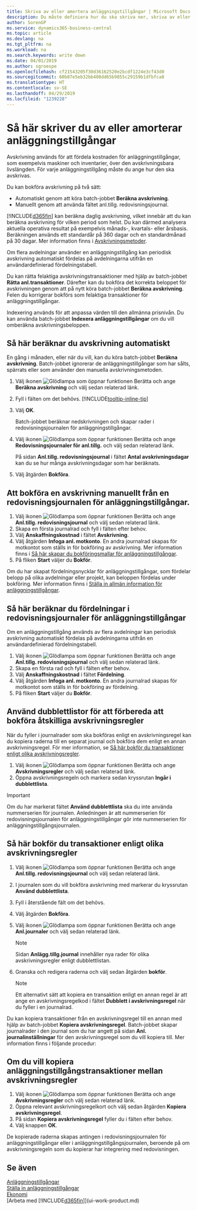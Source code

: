 ```yaml
---
title: Skriva av eller amortera anläggningstillgångar | Microsoft Docs
description: Du måste definiera hur du ska skriva ner, skriva av eller amortera var och en av anläggningstillgångarna.
author: SorenGP
ms.service: dynamics365-business-central
ms.topic: article
ms.devlang: na
ms.tgt_pltfrm: na
ms.workload: na
ms.search.keywords: write down
ms.date: 04/01/2019
ms.author: sgroespe
ms.openlocfilehash: cf21543205f30d36162520e2bcdf1224e3cf43d0
ms.sourcegitcommit: 60b87e5eb32bb408dd65b9855c29159b1dfbfca8
ms.translationtype: HT
ms.contentlocale: sv-SE
ms.lasthandoff: 04/29/2019
ms.locfileid: "1239228"
---
```

# <a name="depreciate-or-amortize-fixed-assets"></a>Så här skriver du av eller amorterar anläggningstillgångar
Avskrivning används för att fördela kostnaden för anläggningstillgångar, som exempelvis maskiner och inventarier, över den avskrivningsbara livslängden. För varje anläggningstillgång måste du ange hur den ska avskrivas.  

 Du kan bokföra avskrivning på två sätt:  

* Automatiskt genom att köra batch-jobbet **Beräkna avskrivning**.  
* Manuellt genom att använda fältet anl.tillg. redovisningsjournal.  

[!INCLUDE[d365fin](includes/d365fin_md.md)] kan beräkna daglig avskrivning, vilket innebär att du kan beräkna avskrivning för vilken period som helst. Du kan därmed analysera aktuella operativa resultat på exempelvis månads-, kvartals- eller årsbasis. Beräkningen används ett standardår på 360 dagar och en standardmånad på 30 dagar. Mer information finns i [Avskrivningsmetoder](fa-depreciation-methods.md).  

Om flera avdelningar använder en anläggningstillgång kan periodisk avskrivning automatiskt fördelas på avdelningarna utifrån en användardefinierad fördelningstabell.  

Du kan rätta felaktiga avskrivningstransaktioner med hjälp av batch-jobbet **Rätta anl.transaktioner**. Därefter kan du bokföra det korrekta beloppet för avskrivningen genom att på nytt köra batch-jobbet **Beräkna avskrivning**. Felen du korrigerar bokförs som felaktiga transaktioner för anläggningstillgångar.  

Indexering används för att anpassa värden till den allmänna prisnivån. Du kan använda batch-jobbet **Indexera anläggningstillgångar** om du vill omberäkna avskrivningsbeloppen.  

## <a name="to-calculate-depreciation-automatically"></a>Så här beräknar du avskrivning automatiskt
En gång i månaden, eller när du vill, kan du köra batch-jobbet **Beräkna avskrivning**. Batch-jobbet ignorerar de anläggningstillgångar som har sålts, spärrats eller som använder den manuella avskrivningsmetoden.  

1. Välj ikonen ![Glödlampa som öppnar funktionen Berätta](media/ui-search/search_small.png "Glödlampa som öppnar funktionen Berätta") och ange **Beräkna avskrivning** och välj sedan relaterad länk.  
2. Fyll i fälten om det behövs. [!INCLUDE[tooltip-inline-tip](includes/tooltip-inline-tip_md.md)]  
3. Välj **OK**.  

    Batch-jobbet beräknar nedskrivningen och skapar rader i redovisningsjournalen för anläggningstillgångar.  
4. Välj ikonen ![Glödlampa som öppnar funktionen Berätta](media/ui-search/search_small.png "Berätta vad du vill göra") och ange **Redovisningsjournaler för anl.tillg.** och välj sedan relaterad länk.  

    På sidan **Anl.tillg. redovisningsjournal** i fältet **Antal avskrivningsdagar** kan du se hur många avskrivningsdagar som har beräknats.  
5. Välj åtgärden **Bokföra**.  

## <a name="to-post-depreciation-manually-from-the-fixed-asset-gl-journal"></a>Att bokföra en avskrivning manuellt från en redovisningsjournalen för anläggningstillgångar.
1. Välj ikonen ![Glödlampa som öppnar funktionen Berätta](media/ui-search/search_small.png "Berätta vad du vill göra") och ange **Anl.tillg. redovisningsjournal** och välj sedan relaterad länk.  
2. Skapa en första journalrad och fyll i fälten efter behov.  
3. Välj **Anskaffningskostnad** i fältet **Avskrivning**.  
4. Välj åtgärden **Infoga anl. motkonto**. En andra journalrad skapas för motkontot som ställs in för bokföring av avskrivning. Mer information finns i [Så här skapar du bokföringsmallar för anläggningstillgångar](fa-how-setup-general.md#to-set-up-fixed-asset-posting-groups).
5. På fliken **Start** väljer du **Bokför**.  

Om du har skapat fördelningsnycklar för anläggningstillgångar, som fördelar belopp på olika avdelningar eller projekt, kan beloppen fördelas under bokföring. Mer information finns i [Ställa in allmän information för anläggningstillgångar](fa-how-setup-general.md).  

## <a name="to-calculate-allocations-in-the-fixed-asset-gl-journal"></a>Så här beräknar du fördelningar i redovisningsjournaler för anläggningstillgångar
Om en anläggningstillgång används av flera avdelningar kan periodisk avskrivning automatiskt fördelas på avdelningarna utifrån en användardefinierad fördelningstabell.  

1. Välj ikonen ![Glödlampa som öppnar funktionen Berätta](media/ui-search/search_small.png "Berätta vad du vill göra") och ange **Anl.tillg. redovisningsjournal** och välj sedan relaterad länk.  
2. Skapa en första rad och fyll i fälten efter behov.
3. Välj **Anskaffningskostnad** i fältet **Fördelning**.  
4. Välj åtgärden **Infoga anl. motkonto**. En andra journalrad skapas för motkontot som ställs in för bokföring av fördelning.  
5. På fliken **Start** väljer du **Bokför**.  

## <a name="use-duplication-lists-to-prepare-to-post-to-multiple-depreciation-books"></a>Använd dubblettlistor för att förbereda att bokföra åtskilliga avskrivningsregler
När du fyller i journalrader som ska bokföras enligt en avskrivningsregel kan du kopiera raderna till en separat journal och bokföra dem enligt en annan avskrivningsregel. För mer information, se [Så här bokför du transaktioner enligt olika avskrivningsregler](fa-how-depreciate-amortize.md#to-post-entries-to-different-depreciation-books).

1. Välj ikonen ![Glödlampa som öppnar funktionen Berätta](media/ui-search/search_small.png "Glödlampa som öppnar funktionen Berätta") och ange **Avskrivningsregler** och välj sedan relaterad länk.  
2. Öppna avskrivningsregeln och markera sedan kryssrutan **Ingår i dubblettlista**.  

> [!IMPORTANT]  
>   Om du har markerat fältet **Använd dubblettlista** ska du inte använda nummerserien för journalen. Anledningen är att nummerserien för redovisningsjournalen för anläggningstillgångar gör inte nummerserien för anläggningstillgångsjournalen.  

## <a name="to-post-entries-to-different-depreciation-books"></a>Så här bokför du transaktioner enligt olika avskrivningsregler
1. Välj ikonen ![Glödlampa som öppnar funktionen Berätta](media/ui-search/search_small.png "Berätta vad du vill göra") och ange **Anl.tillg. redovisningsjournal** och välj sedan relaterad länk.  
2. I journalen som du vill bokföra avskrivning med markerar du kryssrutan **Använd dubblettlista**.  
3. Fyll i återstående fält om det behövs.  
4. Välj åtgärden **Bokföra**.  
5. Välj ikonen ![Glödlampa som öppnar funktionen Berätta](media/ui-search/search_small.png "Berätta vad du vill göra") och ange **Anl.journaler** och välj sedan relaterad länk.  

    > [!NOTE]  
    >   Sidan **Anlägg.tillg.journal** innehåller nya rader för olika avskrivningsregler enligt dubblettlistan.  
6. Granska och redigera raderna och välj sedan åtgärden **bokför**.  

    > [!NOTE]  
    >   Ett alternativt sätt att kopiera en transaktion enligt en annan regel är att ange en avskrivningsregelkod i fältet **Dubblett i avskrivningsregel** när du fyller i en journalrad.  

Du kan kopiera transaktioner från en avskrivningsregel till en annan med hjälp av batch-jobbet **Kopiera avskrivningsregel**. Batch-jobbet skapar journalrader i den journal som du har angett på sidan **Anl. journalinställningar** för den avskrivningsregel som du vill kopiera till. Mer information finns i följande procedur:  

## <a name="to-copy-fixed-asset-ledger-entries-between-depreciation-books"></a>Om du vill kopiera anläggningstillgångstransaktioner mellan avskrivningsregler
1. Välj ikonen ![Glödlampa som öppnar funktionen Berätta](media/ui-search/search_small.png "Glödlampa som öppnar funktionen Berätta") och ange **Avskrivningsregler** och välj sedan relaterad länk.  
2. Öppna relevant avskrivningsregelkort och välj sedan åtgärden **Kopiera avskrivningsregel**.  
3. På sidan **Kopiera avskrivningsregel** fyller du i fälten efter behov.  
4. Välj knappen **OK**.  

De kopierade raderna skapas antingen i redovisningsjournalen för anläggningstillgångar eller i anläggningstillgångsjournalen, beroende på om avskrivningsregeln som du kopierar har integrering med redovisningen.  

## <a name="see-also"></a>Se även
[Anläggningstillgångar](fa-manage.md)  
[Ställa in anläggningstillgångar](fa-setup.md)  
[Ekonomi](finance.md)  
[Arbeta med [!INCLUDE[d365fin](includes/d365fin_md.md)]](ui-work-product.md)  
